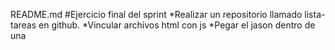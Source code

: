 README.md
#Ejercicio final del sprint
*Realizar un repositorio llamado lista-tareas en github.
*Vincular archivos html con js 
*Pegar el jason dentro de una 

